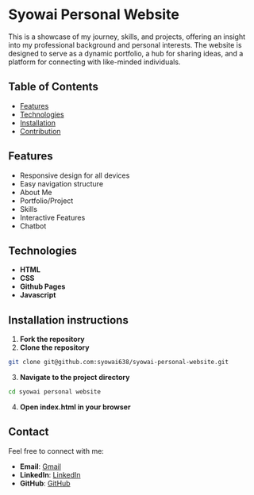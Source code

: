 # Syowai Personal Website
This is a showcase of my journey, skills, and projects, offering an insight into my professional background and personal interests. The website is designed to serve as a dynamic portfolio, a hub for sharing ideas, and a platform for connecting with like-minded individuals.
## Table of Contents
- [Features](#features)
- [Technologies](#technologies)
- [Installation](#installation)
- [Contribution](contribution)

## Features
- Responsive design for all devices
- Easy navigation structure
- About Me
- Portfolio/Project
- Skills
- Interactive Features
- Chatbot

## Technologies
- **HTML**
- **CSS**
- **Github Pages**
- **Javascript**

## Installation instructions
1. **Fork the repository**
2. **Clone the repository**

```bash
git clone git@github.com:syowai638/syowai-personal-website.git
```

3. **Navigate to the project directory**
```bash
cd syowai personal website
```
4. **Open index.html in your browser**

## Contact

Feel free to connect with me:  
- **Email**: [Gmail](mailto:cmuthini77@gmail.com)  
- **LinkedIn**: [LinkedIn](https://www.linkedin.com/in/caroline-syowai/)  
- **GitHub**: [GitHub](https://github.com/syowai638)  
